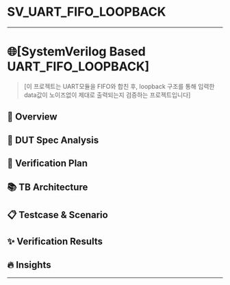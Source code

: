 # SV_UART_FIFO_LOOPBACK

-----------------------
# 🌐[SystemVerilog Based UART_FIFO_LOOPBACK]

> [이 프로젝트는 UART모듈을 FIFO와 합친 후, loopback 구조를 통해 입력한 data값이 노이즈없이 제대로 출력되는지 검증하는 프로젝트입니다]


## 🔎 Overview

## 📌 DUT Spec Analysis

## 🔁 Verification Plan

## 📚 TB Architecture

## 📋 Testcase & Scenario

## ✨ Verification Results

## 🔥 Insights
--------------------------

